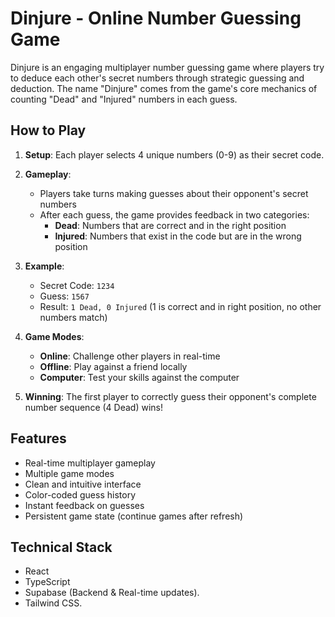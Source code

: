 # Dinjure - Online Number Guessing Game

Dinjure is an engaging multiplayer number guessing game where players try to deduce each other's secret numbers through strategic guessing and deduction. The name "Dinjure" comes from the game's core mechanics of counting "Dead" and "Injured" numbers in each guess.

## How to Play

1. **Setup**: Each player selects 4 unique numbers (0-9) as their secret code.

2. **Gameplay**:
   - Players take turns making guesses about their opponent's secret numbers
   - After each guess, the game provides feedback in two categories:
     - **Dead**: Numbers that are correct and in the right position
     - **Injured**: Numbers that exist in the code but are in the wrong position

3. **Example**:
   - Secret Code: `1234`
   - Guess: `1567`
   - Result: `1 Dead, 0 Injured` (1 is correct and in right position, no other numbers match)

4. **Game Modes**:
   - **Online**: Challenge other players in real-time
   - **Offline**: Play against a friend locally
   - **Computer**: Test your skills against the computer

5. **Winning**: The first player to correctly guess their opponent's complete number sequence (4 Dead) wins!

## Features

- Real-time multiplayer gameplay
- Multiple game modes
- Clean and intuitive interface
- Color-coded guess history
- Instant feedback on guesses
- Persistent game state (continue games after refresh)

## Technical Stack

- React
- TypeScript
- Supabase (Backend & Real-time updates).
- Tailwind CSS.